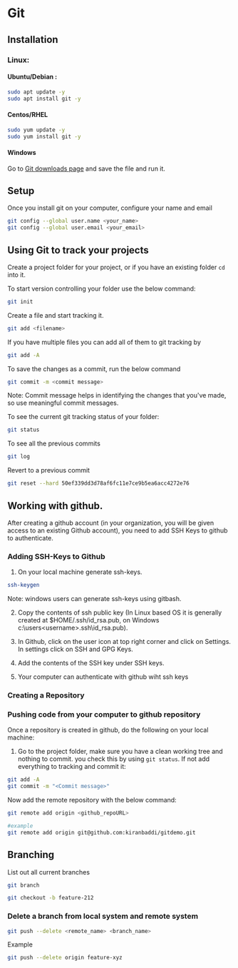 # Git



## Installation

### Linux:

#### Ubuntu/Debian : 
```bash
sudo apt update -y
sudo apt install git -y
```

#### Centos/RHEL

```bash
sudo yum update -y 
sudo yum install git -y
```

#### Windows

Go to [Git downloads page](https://git-scm.com/download/win)  and save the file and run it.


## Setup

Once you install git on your computer, configure your name and email

```bash
git config --global user.name <your_name>
git config --global user.email <your_email>
```

## Using Git to track your projects

Create a project folder for your project, or if you have an existing folder `cd` into it.

To start version controlling your folder use the below command:

```bash
git init
```

Create a file and start tracking it.
```bash
git add <filename>  
```

If you have multiple files you can add all of them to git tracking by 
```bash
git add -A 							
```

To save the changes as a commit, run the below command
```bash
git commit -m <commit message>
```
Note: Commit message helps in identifying the changes that you've made, so use meaningful commit messages.

To see the current git tracking status of your folder:

```bash
git status
```

To see all the previous commits 
```bash
git log
```

Revert to a previous commit

```bash
git reset --hard 50ef339dd3d78af6fc11e7ce9b5ea6acc4272e76    
```

## Working with github.

After creating a github account (in your organization, you will be given access to an existing Github account), you need to add SSH Keys to github to authenticate.



### Adding SSH-Keys to Github

1. On your local machine generate ssh-keys.

```bash
ssh-keygen
```

Note: windows users can generate ssh-keys using gitbash.


2. Copy the contents of  ssh public key (In Linux based OS it is generally created at $HOME/.ssh/id_rsa.pub, on Windows c:\users\<username>\.ssh\id_rsa.pub).

3. In Github, click on the user icon at top right corner and click on Settings. In settings click on SSH and GPG Keys.
4. Add the contents of the SSH key under SSH keys.
5. Your computer can authenticate with github wiht ssh keys


### Creating a Repository



### Pushing code from your computer to github repository 

Once a repository is created in github, do the following on your local machine:

1. Go to the project folder, make sure you have a clean working tree and nothing to commit. you check this by using `git status`. If not add everything to tracking and commit it:
```bash
git add -A
git commit -m "<Commit message>"
```

Now add the remote repository with the below command:

```bash
git remote add origin <github_repoURL>

#example
git remote add origin git@github.com:kiranbaddi/gitdemo.git
```




## Branching


List out all current branches

```bash
git branch
```

```bash
git checkout -b feature-212
```




### Delete a branch from local system and remote system

```bash
git push --delete <remote_name> <branch_name>
```

Example

```bash
git push --delete origin feature-xyz
```

